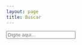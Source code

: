 ```yaml
---
layout: page
title: Buscar
---
```


<div id="search-container">
	<input type="text" id="search-input" placeholder="Digite aqui...">
	<ol id="results-container"></ol>
</div>
<script src="{{ site.baseurl }}/assets/js/search-script.min.js" type="text/javascript"></script>

<!-- Configuration -->
<script type="text/javascript">
SimpleJekyllSearch({
  searchInput: document.getElementById('search-input'),
  resultsContainer: document.getElementById('results-container'),
  json: '{{ site.baseurl }}/search.json',
  searchResultTemplate: '<li><a href="{url}" title="{description}">{title}</a></li>',
  noResultsText: 'Nenhum resultado encontrado!',
  limit: 10,
  fuzzy: false,
  exclude: ['Welcome']
})
</script>
